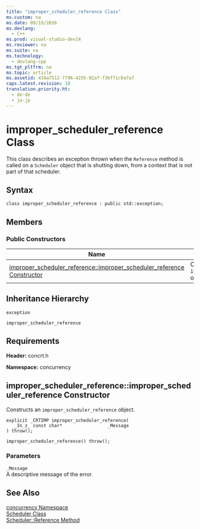 ```yaml
---
title: "improper_scheduler_reference Class"
ms.custom: na
ms.date: 09/19/2016
ms.devlang: 
  - C++
ms.prod: visual-studio-dev14
ms.reviewer: na
ms.suite: na
ms.technology: 
  - devlang-cpp
ms.tgt_pltfrm: na
ms.topic: article
ms.assetid: 434a7512-7796-4255-92a7-f3bf71c6a7a7
caps.latest.revision: 18
translation.priority.ht: 
  - de-de
  - ja-jp
---
```

# improper_scheduler_reference Class
This class describes an exception thrown when the             `Reference` method is called on a             `Scheduler` object that is shutting down, from a context that is not part of that scheduler.  
  
## Syntax  
  
```  
class improper_scheduler_reference : public std::exception;  
```  
  
## Members  
  
### Public Constructors  
  
|Name|Description|  
|----------|-----------------|  
|[improper_scheduler_reference::improper_scheduler_reference Constructor](#improper_scheduler_reference__improper_scheduler_reference_constructor)|Overloaded. Constructs an                                         `improper_scheduler_reference` object.|  
  
## Inheritance Hierarchy  
 `exception`  
  
 `improper_scheduler_reference`  
  
## Requirements  
 **Header:** concrt.h  
  
 **Namespace:** concurrency  
  
##  <a name="improper_scheduler_reference__improper_scheduler_reference_constructor"></a>  improper_scheduler_reference::improper_scheduler_reference Constructor  
 Constructs an                 `improper_scheduler_reference` object.  
  
```  
explicit _CRTIMP improper_scheduler_reference(  
   _In_z_ const char*                 _Message  
) throw();  
  
improper_scheduler_reference() throw();  
```  
  
### Parameters  
 `_Message`  
 A descriptive message of the error.  
  
## See Also  
 [concurrency Namespace](../vs140/concurrency-Namespace.md)   
 [Scheduler Class](../vs140/Scheduler-Class.md)   
 [Scheduler::Reference Method](../vs140/Scheduler-Class.md#scheduler__reference_method)